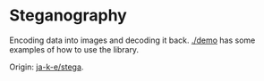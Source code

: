 # Steganography

Encoding data into images and decoding it back. [./demo](./demo/) has some examples of how to use the library.

Origin: [ja-k-e/stega](https://github.com/ja-k-e/stega).
